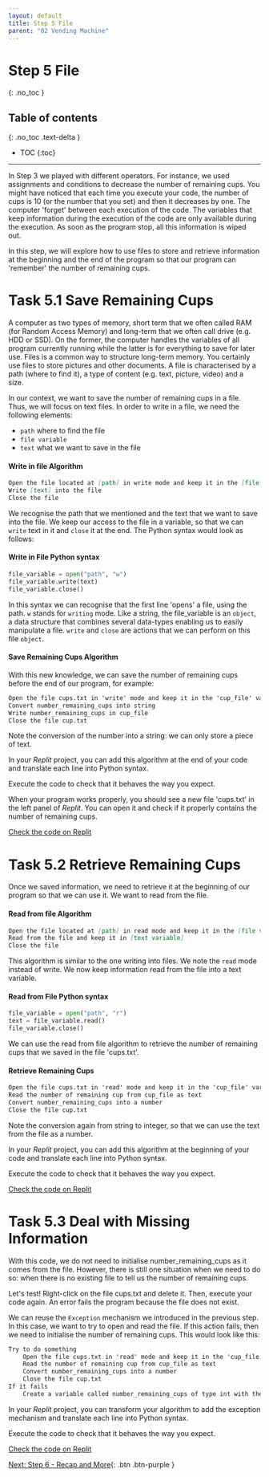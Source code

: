 ```yaml
---
layout: default
title: Step 5 File
parent: "02 Vending Machine"
---
```


# Step 5 File
{: .no_toc }

## Table of contents
{: .no_toc .text-delta }

- TOC
{:toc}

---

In Step 3 we played with different operators. For instance, we used assignments and conditions to decrease the number of remaining cups. You might have noticed that each time you execute your code, the number of cups is 10 (or the number that you set) and then it decreases by one. The computer 'forget' between each execution of the code. The variables that keep information during the execution of the code are only available during the execution. As soon as the program stop, all this information is wiped out.

In this step, we will explore how to use files to store and retrieve information at the beginning and the end of the program so that our program can 'remember' the number of remaining cups.

# Task 5.1 Save Remaining Cups

A computer as two types of memory, short term that we often called RAM (for Random Access Memory) and long-term that we often call drive (e.g. HDD or SSD). On the former, the computer handles the variables of all program currently running while the latter is for everything to save for later use. Files is a common way to structure long-term memory. You certainly use files to store pictures and other documents. A file is characterised by a path (where to find it), a type of content (e.g. text, picture, video) and a size.

In our context, we want to save the number of remaining cups in a file. Thus, we will focus on text files. In order to write in a file, we need the following elements:

* `path` where to find the file
* `file variable` 
* `text` what we want to save in the file


#### Write in file Algorithm

```markdown
Open the file located at [path] in write mode and keep it in the [file variable]
Write [text] into the file
Close the file
```

We recognise the path that we mentioned and the text that we want to save into the file. We keep our access to the file in a variable, so that we can `write` text in it and `close` it at the end. The Python syntax would look as follows:

#### Write in File Python syntax

```python
file_variable = open("path", "w")
file_variable.write(text)
file_variable.close()
```

In this syntax we can recognise that the first line 'opens' a file, using the path. `w` stands for `writing` mode. Like a string, the file_variable is an `object`, a data structure that combines several data-types enabling us to easily manipulate a file. `write` and `close` are actions that we can perform on this file `object`. 


#### Save Remaining Cups Algorithm

With this new knowledge, we can save the number of remaining cups before the end of our program, for example:

```markdown
Open the file cups.txt in 'write' mode and keep it in the 'cup_file' variable
Convert number_remaining_cups into string
Write number_remaining_cups in cup_file
Close the file cup.txt
```

Note the conversion of the number into a string: we can only store a piece of text.

In your _Replit_ project, you can add this algorithm at the end of your code and translate each line into Python syntax. 

Execute the code to check that it behaves the way you expect.

When your program works properly, you should see a new file 'cups.txt' in the left panel of _Replit_. You can open it and check if it properly contains the number of remaining cups.

[Check the code on Replit](https://repl.it/@IO1075/02-vending-machine-step5-1)


# Task 5.2 Retrieve Remaining Cups

Once we saved information, we need to retrieve it at the beginning of our program so that we can use it. We want to read from the file.

#### Read from file Algorithm

```markdown
Open the file located at [path] in read mode and keep it in the [file variable]
Read from the file and keep it in [text variable]
Close the file
```

This algorithm is similar to the one writing into files. We note the `read` mode instead of write. We now keep information read from the file into a text variable.

#### Read from File Python syntax

```python
file_variable = open("path", "r")
text = file_variable.read()
file_variable.close()
```

We can use the read from file algorithm to retrieve the number of remaining cups that we saved in the file 'cups.txt'.

#### Retrieve Remaining Cups

```markdown
Open the file cups.txt in 'read' mode and keep it in the 'cup_file' variable
Read the number of remaining cup from cup_file as text
Convert number_remaining_cups into a number
Close the file cup.txt
```

Note the conversion again from string to integer, so that we can use the text from the file as a number.

In your _Replit_ project, you can add this algorithm at the beginning of your code and translate each line into Python syntax.

Execute the code to check that it behaves the way you expect.

[Check the code on Replit](https://repl.it/@IO1075/02-vending-machine-step5-2)


# Task 5.3 Deal with Missing Information

With this code, we do not need to initialise number_remaining_cups as it comes from the file. However, there is still one situation when we need to do so: when there is no existing file to tell us the number of remaining cups.

Let's test! Right-click on the file cups.txt and delete it. Then, execute your code again. An error fails the program because the file does not exist.

We can reuse the `Exception` mechanism we introduced in the previous step. In this case, we want to try to open and read the file. If this action fails, then we need to initialise the number of remaining cups. This would look like this:

```markdown
Try to do something
    Open the file cups.txt in 'read' mode and keep it in the 'cup_file' variable
    Read the number of remaining cup from cup_file as text
    Convert number_remaining_cups into a number
    Close the file cup.txt
If it fails
    Create a variable called number_remaining_cups of type int with the initial value 10
```

In your _Replit_ project, you can transform your algorithm to add the exception mechanism and translate each line into Python syntax.

Execute the code to check that it behaves the way you expect.

[Check the code on Replit](https://repl.it/@IO1075/02-vending-machine-step5-3)


[Next: Step 6 - Recap and More]({{site.baseurl}}/assignments/02-vending-machine/step6){: .btn .btn-purple }